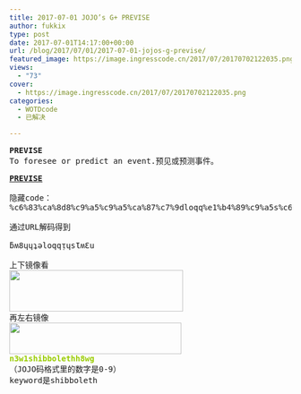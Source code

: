 ```yaml
---
title: 2017-07-01 JOJO’s G+ PREVISE
author: fukkix
type: post
date: 2017-07-01T14:17:00+00:00
url: /blog/2017/07/01/2017-07-01-jojos-g-previse/
featured_image: https://image.ingresscode.cn/2017/07/20170702122035.png?x-oss-process=image/resize,m_fill,w_611,h_220
views:
  - "73"
cover:
  - https://image.ingresscode.cn/2017/07/20170702122035.png
categories:
  - WOTDcode
  - 已解决

---
```

<pre><strong>PREVISE
</strong>To foresee or predict an event.预见或预测事件。</pre>

<!--more-->

<pre><strong><a href="https://jojoingresswotd.github.io/2017/19/PREVISE.html" target="_blank" rel="noopener">PREVISE</a>

</strong>隐藏code：
%c6%83%ca%8d8%c9%a5%c9%a5%ca%87%c7%9dloqq%e1%b4%89%c9%a5s%c6%96%ca%8d%c6%90u

通过URL解码得到

ƃʍ8ɥɥʇǝloqqᴉɥsƖʍƐu

上下镜像看
<a href="https://image.ingresscode.cn/2017/07/2.png"><img class="alignnone size-full wp-image-389" src="https://image.ingresscode.cn/2017/07/2.png" alt="" width="310" height="74" srcset="https://image.ingresscode.cn/2017/07/2.png 310w, https://image.ingresscode.cn/2017/07/2.png?x-oss-process=image/resize,m_fill,w_300,h_72 300w" sizes="(max-width: 310px) 100vw, 310px" /></a>
再左右镜像
<a href="https://image.ingresscode.cn/2017/07/3.png"><img class="alignnone size-full wp-image-390" src="https://image.ingresscode.cn/2017/07/3.png" alt="" width="307" height="56" srcset="https://image.ingresscode.cn/2017/07/3.png 307w, https://image.ingresscode.cn/2017/07/3.png?x-oss-process=image/resize,m_fill,w_300,h_55 300w" sizes="(max-width: 307px) 100vw, 307px" /></a>
<span style="color: #99cc00;"><strong>n3w1shibbolethh8wg</strong></span>
（JOJO码格式里的数字是0-9）
keyword是shibboleth


</pre>
